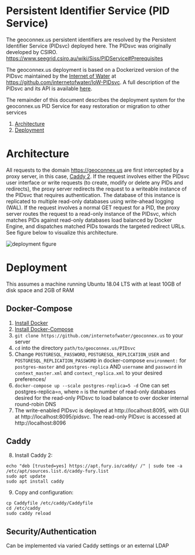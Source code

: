 # Persistent Identifier Service (PID Service)
The geoconnex.us persistent identifiers are resolved by the Persistent Identifier Service (PIDsvc) deployed here. 
The PIDsvc was originally developed by CSIRO. https://www.seegrid.csiro.au/wiki/Siss/PIDService#Prerequisites

The geoconnex.us deployment is based on a Dockerized version of the PIDsvc maintained by the [Internet of Water](https://internetofwater.org) at https://github.com/internetofwater/IoW-PIDsvc. A full description of the PIDsvc and its API is available [here](https://github.com/internetofwater/IoW-PIDsvc/tree/master/PIDsvc).

The remainder of this document describes the deployment system for the geoconnex.us PID Service for easy restoration or migration to other services

1. [Architecture](#architecture)
2. [Deployment](#deployment)

# Architecture
All requests to the domain https://geoconnex.us are first intercepted by a proxy server, in this case, [Caddy 2](https://caddyserver.com/). If the request involves either the PIDsvc user interface or write requests (to create, modify or delete any PIDs and redirects), the proxy server redirects the request to a writeable instance of the PIDsvc that requires authentication. The database of this instance is replicated to multiple read-only databases using write-ahead logging (WAL). If the request involves a normal GET request for a PID, the proxy server routes the request to a read-only instance of the PIDsvc, which matches PIDs against read-only databases load balanced by Docker Engine, and dispatches matched PIDs towards the targeted redirect URLs. See figure below to visualize this architecture.

![deployment figure](https://user-images.githubusercontent.com/44071350/87054857-9b891780-c1d1-11ea-9d1e-c1876b65e65f.png)


# Deployment
This assumes a machine running Ubuntu 18.04 LTS with at least 10GB of disk space and 2GB of RAM

## Docker-Compose 
1. [Install Docker](https://docs.docker.com/install/linux/docker-ce/ubuntu/)
2. [Install Docker-Compose](https://docs.docker.com/compose/install/)
3. ```git clone https://github.com/internetofwater/geoconnex.us``` to your server
4. ```cd``` into the directory ```path/to/geoconnex.us/PIDsvc```
5. Change ```POSTGRESQL_PASSWORD```, ```POSTGRESQL_REPLICATION_USER``` and ```POSTGRESQL_REPLICATION_PASSWORD``` in docker-compose ```environment:``` for ```postgres-master``` and ```postgres-replica``` AND ```username``` and ```password``` in ```context_master.xml``` and ```context_replica.xml``` to your desired preferences/
6. ```docker-compose up --scale postgres-replica=5 -d``` One can set postgres-replica=```n```, where ```n``` is the number of read-only databases desired for the read-only PIDsvc to load balance to over docker internal round-robin DNS
7. The write-enabled PIDsvc is deployed at http://localhost:8095, with GUI at http://localhost:8095/pidsvc. The read-only PIDsvc is accessed at http://localhost:8096 

## Caddy

8. Install Caddy 2:  

```
echo "deb [trusted=yes] https://apt.fury.io/caddy/ /" | sudo tee -a /etc/apt/sources.list.d/caddy-fury.list
sudo apt update
sudo apt install caddy
```

9. Copy and configuration:

```
cp Caddyfile /etc/caddy/Caddyfile
cd /etc/caddy
sudo caddy reload
```

## Security/Authentication
Can be implemented via varied Caddy settings or an external LDAP

